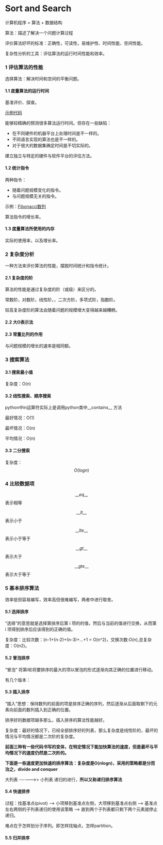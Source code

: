# Sort and Search

计算机程序 = 算法 + 数据结构

算法：描述了解决一个问题计算过程

评价算法好坏的标准：正确性，可读性，易维护性、时间性能、空间性能。

复杂性分析的工具：评估算法的运行时间性能和效率。

### 1 评估算法的性能

选择算法：解决时间和空间的平衡问题。

#### 1.1 度量算法的运行时间

基准评价、探查。

[示例代码]()

能够较精确的预测很多算法运行时间。但存在一些缺陷：

- 在不同硬件的机器平台上处理时间是不一样的。
- 不同语言实现的算法也是不一样的。
- 对于很大的数据集确定时间是不切实际的。

建立独立与特定的硬件与软件平台的评估方法。

#### 1.2 统计指令

两种指令：

- 随着问题规模变化的指令。
- 与问题规模无关的指令。

示例：[Fibonacci数列]()

算法指令的增长率。

#### 1.3 度量算法所使用的内存

实际的使用率，以及增长率。

### 2 复杂度分析

一种方法来评价算法的性能，摆脱时间统计和指令统计。

#### 2.1 复杂度的阶

算法的性能是通过复杂度的阶（或级）来区分的。

常数阶，对数阶，线性阶，，二次方阶，多项式阶，指数阶。

较高复杂度阶的算法会随着问题的规模增大变得越来越糟糕。

#### 2.2 大O表示法

#### 2.3 常量比列的作用

与问题规模的增长的速率是相同额。

### 3 搜索算法

#### 3.1 搜索最小值

复杂度：O(n)

#### 3.2 线性搜索、顺序搜索

python中in运算符实际上是调用python类中__contains__  方法

最好情况：O(1)

最坏情况：O(n)

平均情况：O(n)

#### 3.3 二分搜索

复杂度：$$O(logn)$$

### 4 比较数据项

$${\_\_}eq{\_\_}$$表示相等

$$\_\_lt\_\_$$表示小于

$$\_\_lte\_\_$$表示小于等于

$$\_\_gt\_\_$$表示大于

$$\_\_gte\_\_$$表示大于等于

### 5 基本排序算法

效率低但容易编写，效率高但很难编写，两者中进行取舍。

#### 5.1 选择排序

“选择”的意思就是选择第排序后第 i 项的的值，然后与当前的值进行交换，从而第 i 项得到排序后应该得到的正确的值。

复杂度：比较次数：(n-1+(n-2)+(n-3)+...+1 = O(n^2)，交换次数:O(n),总复杂度：O(n2)。

#### 5.2 冒泡排序

“冒泡” 将第i轮将要排序的最大的项以冒泡的形式逐渐向其正确的位置进行移动。

有几个版本：

#### 5.3 插入排序

“插入”思想：保持数列的前面的项是排序正确的序列，然后逐渐从后面取剩下的元素向前面的数列插入到正确的位置。

排序好的数据项越多那么，插入排序的算法性能越好。

复杂度：最好的情况下，已经全部排序好的列表，那么复杂度是线性阶的，最坏的情况与平均情况都是二次阶的复杂度。

**前面三种有一些代码书写的变体，在特定情况下能加快算法的速度，但是最坏与平均情况下的速度仍然是二次阶的。**

**下面是一些速度更加快速的排序算法：复杂度是O(nlogn)，采用的策略都是分而治之，divide and conquer**

大列表  ------>>  小列表  递归的进行，**所以又称递归排序算法**

#### 5.4 快速排序

过程：找基准点(pivot) --> 小项移到基准点左侧，大项移到基准点右侧  -->  基准点左右两侧的子列表递归的使用该策略 -->  直到两个子列表都只剩下两个元素就停止递归。

难点在于怎样划分子序列。即怎样找轴点，怎样partition。

#### 5.5 归并排序



